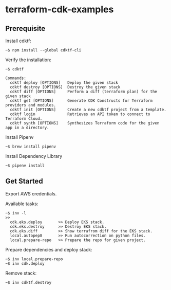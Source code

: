 # terraform-cdk-examples

## Prerequisite

Install cdktf:

```
~$ npm install --global cdktf-cli
```

Verify the installation:

```
~$ cdktf

Commands:
  cdktf deploy [OPTIONS]   Deploy the given stack
  cdktf destroy [OPTIONS]  Destroy the given stack
  cdktf diff [OPTIONS]     Perform a diff (terraform plan) for the given stack
  cdktf get [OPTIONS]      Generate CDK Constructs for Terraform providers and modules.
  cdktf init [OPTIONS]     Create a new cdktf project from a template.
  cdktf login              Retrieves an API token to connect to Terraform Cloud.
  cdktf synth [OPTIONS]    Synthesizes Terraform code for the given app in a directory.
```

Install Pipenv

```
~$ brew install pipenv
```

Install Dependency Library

```
~$ pipenv install
```

## Get Started

Export AWS credentials.

Available tasks:

```
~$ inv -l
>>
  cdk.eks.deploy       >> Deploy EKS stack.
  cdk.eks.destroy      >> Destroy EKS stack.
  cdk.eks.diff         >> Show terrafrom diff for the EKS stack.
  local.autopep8       >> Run autocorrection on python files.
  local.prepare-repo   >> Prepare the repo for given project.
```

Prepare dependencies and deploy stack:

```
~$ inv local.prepare-repo
~$ inv cdk.deploy
```

Remove stack:

```
~$ inv cdktf.destroy
```
